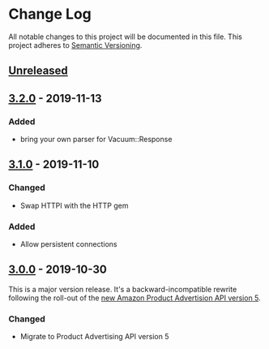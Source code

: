 # Change Log
All notable changes to this project will be documented in this file.
This project adheres to [Semantic Versioning](http://semver.org/).

## [Unreleased]

## [3.2.0] - 2019-11-13

### Added
- bring your own parser for Vacuum::Response

## [3.1.0] - 2019-11-10

### Changed
- Swap HTTPI with the HTTP gem

### Added
- Allow persistent connections

## [3.0.0] - 2019-10-30

This is a major version release. It's a backward-incompatible rewrite following the roll-out of the [new Amazon Product Advertision API version 5](https://webservices.amazon.com/paapi5/documentation/migration-guide.html).

### Changed
- Migrate to Product Advertising API version 5

[Unreleased]: https://github.com/hakanensari/vacuum/compare/v3.2.0...HEAD
[3.2.0]: https://github.com/hakanensari/vacuum/compare/v3.1.0...v3.2.0
[3.1.0]: https://github.com/hakanensari/vacuum/compare/v3.0.0...v3.1.0
[3.0.0]: https://github.com/hakanensari/vacuum/compare/v2.2.0...v3.0.0

